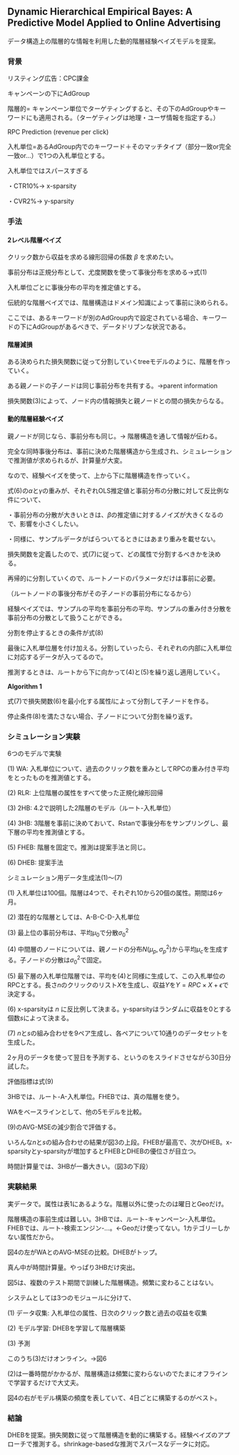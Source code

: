 ## Dynamic Hierarchical Empirical Bayes: A Predictive Model Applied to Online Advertising



データ構造上の階層的な情報を利用した動的階層経験ベイズモデルを提案。



### 背景

リスティング広告：CPC課金

キャンペーンの下にAdGroup

階層的= キャンペーン単位でターゲティングすると、その下のAdGroupやキーワードにも適用される。（ターゲティングは地理・ユーザ情報を指定する。）



RPC Prediction (revenue per click)

入札単位=あるAdGroup内でのキーワード＋そのマッチタイプ（部分一致or完全一致or…）で1つの入札単位とする。

入札単位ではスパースすぎる

・CTR10%→ x-sparsity

・CVR2%→ y-sparsity



### 手法

#### 2レベル階層ベイズ

クリック数から収益を求める線形回帰の係数 $\beta$ を求めたい。

事前分布は正規分布として、尤度関数を使って事後分布を求める→式(1)

入札単位ごとに事後分布の平均を推定値とする。



伝統的な階層ベイズでは、階層構造はドメイン知識によって事前に決められる。

ここでは、あるキーワードが別のAdGroup内で設定されている場合、キーワードの下にAdGroupがあるべきで、データドリブンな状況である。



#### 階層減損

ある決められた損失関数に従って分割していくtreeモデルのように、階層を作っていく。

ある親ノードの子ノードは同じ事前分布を共有する。→parent information

損失関数(3)によって、ノード内の情報損失と親ノードとの間の損失からなる。



#### 動的階層経験ベイズ

親ノードが同じなら、事前分布も同じ。→ 階層構造を通して情報が伝わる。

完全な同時事後分布は、事前に決めた階層構造から生成され、シミュレーションで推測値が求められるが、計算量が大変。

なので、経験ベイズを使って、上から下に階層構造を作っていく。



式(6)の$\alpha$と$\gamma$の重みが、それぞれOLS推定値と事前分布の分散に対して反比例な件について、

・事前分布の分散が大きいときは、$\beta$の推定値に対するノイズが大きくなるので、影響を小さくしたい。

・同様に、サンプルデータがばらついてるときにはあまり重みを載せない。

損失関数を定義したので、式(7)に従って、どの属性で分割するべきかを決める。

再帰的に分割していくので、ルートノードのパラメータだけは事前に必要。

（ルートノードの事後分布がその子ノードの事前分布になるから）

経験ベイズでは、サンプルの平均を事前分布の平均、サンプルの重み付き分散を事前分布の分散として扱うことができる。

分割を停止するときの条件が式(8)



最後に入札単位層を付け加える。分割していったら、それぞれの内部に入札単位に対応するデータが入ってるので。



推測するときは、ルートから下に向かって(4)と(5)を繰り返し適用していく。



**Algorithm 1**

式(7)で損失関数(6)を最小化する属性$l$によって分割して子ノードを作る。

停止条件(8)を満たさない場合、子ノードについて分割を繰り返す。



### シミュレーション実験

6つのモデルで実験

(1) WA: 入札単位について、過去のクリック数を重みとしてRPCの重み付き平均をとったものを推測値とする。

(2) RLR: 上位階層の属性をすべて使った正規化線形回帰

(3) 2HB: 4.2で説明した2階層のモデル（ルート-入札単位）

(4) 3HB: 3階層を事前に決めておいて、Rstanで事後分布をサンプリングし、最下層の平均を推測値とする。

(5) FHEB: 階層を固定で。推測は提案手法と同じ。

(6) DHEB: 提案手法



シミュレーション用データ生成法(1)〜(7)

(1) 入札単位は100個。階層は4つで、それぞれ10から20個の属性。期間は6ヶ月。

(2) 潜在的な階層としては、A-B-C-D-入札単位

(3) 最上位の事前分布は、平均$\mu_0$で分散$\sigma_0^2$

(4) 中間層のノードについては、親ノードの分布$N(\mu_p, \sigma_p^2)$から平均$\mu_c$を生成する。子ノードの分散は$\sigma_0^2$で固定。

(5) 最下層の入札単位階層では、平均を(4)と同様に生成して、この入札単位のRPCとする。長さ$n$のクリックのリスト$X$を生成し、収益$Y$を$Y=RPC \times X + \epsilon$で決定する。

(6) x-sparsityは $n$ に反比例して決まる。y-sparsityはランダムに収益を0とする個数$s$によって決まる。

(7) $n$と$s$の組み合わせを9ペア生成し、各ペアについて10通りのデータセットを生成した。



2ヶ月のデータを使って翌日を予測する、というのをスライドさせながら30日分試した。

評価指標は式(9)



3HBでは、ルート-A-入札単位。FHEBでは、真の階層を使う。

WAをベースラインとして、他の5モデルを比較。

(9)のAVG-MSEの減少割合で評価する。

いろんな$n$と$s$の組み合わせの結果が図3の上段。FHEBが最高で、次がDHEB。x-sparsityとy-sparsityが増加するとFHEBとDHEBの優位さが目立つ。

時間計算量では、3HBが一番大きい。（図3の下段）



### 実験結果

実データで。属性は表1にあるような。階層以外に使ったのは曜日とGeoだけ。

階層構造の事前生成は難しい。3HBでは、ルート-キャンペーン-入札単位。FHEBでは、ルート-検索エンジン-…。←Geoだけ使ってない。1カテゴリーしかない属性だから。

図4の左がWAとのAVG-MSEの比較。DHEBがトップ。

真ん中が時間計算量。やっぱり3HBだけ突出。



図5は、複数のテスト期間で訓練した階層構造。頻繁に変わることはない。

システムとしては3つのモジュールに分けて、

(1) データ収集: 入札単位の属性、日次のクリック数と過去の収益を収集

(2) モデル学習: DHEBを学習して階層構築

(3) 予測

このうち(3)だけオンライン。→図6

(2)は一番時間がかかるが、階層構造は頻繁に変わらないのでたまにオフラインで学習するだけで大丈夫。

図4の右がモデル構築の頻度を表していて、4日ごとに構築するのがベスト。



### 結論

DHEBを提案。損失関数に従って階層構造を動的に構築する。経験ベイズのアプローチで推測する。shrinkage-basedな推測でスパースなデータに対応。